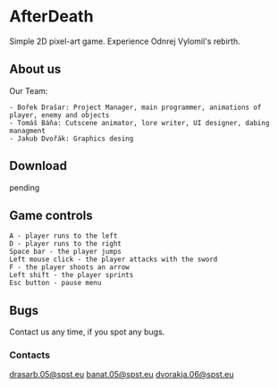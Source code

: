 # AfterDeath
Simple 2D pixel-art game. Experience Odnrej Vylomil's rebirth.
## About us
Our Team:
```
- Bořek Drašar: Project Manager, main programmer, animations of player, enemy and objects
- Tomáš Báňa: Cutscene animator, lore writer, UI designer, dabing managment
- Jakub Dvořák: Graphics desing
```

## Download
pending

## Game controls
```
A - player runs to the left
D - player runs to the right
Space bar - the player jumps
Left mouse click - the player attacks with the sword
F - the player shoots an arrow
Left shift - the player sprints
Esc button - pause menu
```

## Bugs
Contact us any time, if you spot any bugs.
### Contacts
drasarb.05@spst.eu
banat.05@spst.eu
dvorakja.06@spst.eu
